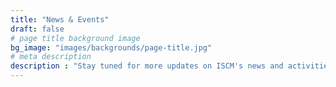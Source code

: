 ```yaml
---
title: "News & Events"
draft: false
# page title background image
bg_image: "images/backgrounds/page-title.jpg"
# meta description
description : "Stay tuned for more updates on ISCM's news and activities. Our institute cordinally organizes webinars and workshops with private partners, local goverment, and international universities."
---
```

